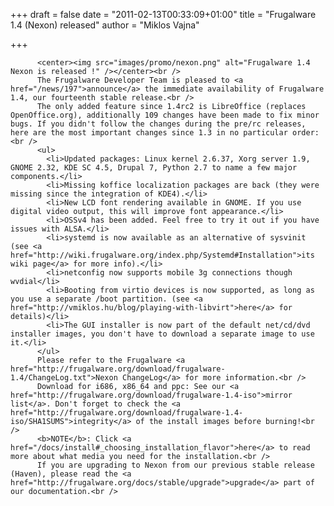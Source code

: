 
+++
draft = false
date = "2011-02-13T00:33:09+01:00"
title = "Frugalware 1.4 (Nexon) released"
author = "Miklos Vajna"

+++

          <center><img src="images/promo/nexon.png" alt="Frugalware 1.4 Nexon is released !" /></center><br />
          The Frugalware Developer Team is pleased to <a href="/news/197">announce</a> the immediate availability of Frugalware 1.4, our fourteenth stable release.<br />
          The only added feature since 1.4rc2 is LibreOffice (replaces OpenOffice.org), additionally 109 changes have been made to fix minor bugs. If you didn't follow the changes during the pre/rc releases, here are the most important changes since 1.3 in no particular order:<br />
          <ul>
            <li>Updated packages: Linux kernel 2.6.37, Xorg server 1.9, GNOME 2.32, KDE SC 4.5, Drupal 7, Python 2.7 to name a few major components.</li>
            <li>Missing koffice localization packages are back (they were missing since the integration of KDE4).</li>
            <li>New LCD font rendering available in GNOME. If you use digital video output, this will improve font appearance.</li>
            <li>OSSv4 has been added. Feel free to try it out if you have issues with ALSA.</li>
            <li>systemd is now available as an alternative of sysvinit (see <a href="http://wiki.frugalware.org/index.php/Systemd#Installation">its wiki page</a> for more info).</li>
            <li>netconfig now supports mobile 3g connections though wvdial</li>
            <li>Booting from virtio devices is now supported, as long as you use a separate /boot partition. (see <a href="http://vmiklos.hu/blog/playing-with-libvirt">here</a> for details)</li>
            <li>The GUI installer is now part of the default net/cd/dvd installer images, you don't have to download a separate image to use it.</li>
          </ul>
          Please refer to the Frugalware <a href="http://frugalware.org/download/frugalware-1.4/ChangeLog.txt">Nexon ChangeLog</a> for more information.<br />
          Download for i686, x86_64 and ppc: See our <a href="http://frugalware.org/download/frugalware-1.4-iso">mirror list</a>. Don't forget to check the <a href="http://frugalware.org/download/frugalware-1.4-iso/SHA1SUMS">integrity</a> of the install images before burning!<br />
          <b>NOTE</b>: Click <a href="/docs/install#_choosing_installation_flavor">here</a> to read more about what media you need for the installation.<br />
          If you are upgrading to Nexon from our previous stable release (Haven), please read the <a href="http://frugalware.org/docs/stable/upgrade">upgrade</a> part of our documentation.<br />
            
        